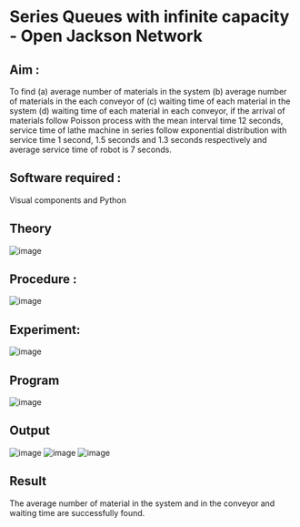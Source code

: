 # Series Queues with infinite capacity - Open Jackson Network

## Aim :
To find (a) average number of materials in the system (b) average number of materials in the each conveyor of (c) waiting time of each material in the system (d) waiting time of each material in each conveyor, if the arrival  of materials follow Poisson process with the mean interval time 12 seconds, service time of  lathe machine in series follow exponential distribution  with service time  1 second, 1.5 seconds and 1.3 seconds respectively and average service time of robot is 7 seconds.

## Software required :
Visual components and Python

## Theory

![image](https://user-images.githubusercontent.com/103921593/203239736-7b81f599-71a8-4ae7-b63e-5d98acd9ea54.png)


## Procedure :

![image](https://user-images.githubusercontent.com/103921593/203239789-bc870dce-6727-487b-a0e2-4fc3f5114889.png)


## Experiment:
![image](https://github.com/PREETHI3312/Open-Jacson-Networks/assets/151625222/592b2c63-3974-40e4-ac25-3580dbb30183)



## Program
![image](https://github.com/PREETHI3312/Open-Jacson-Networks/assets/151625222/46f7e29f-9b7e-49b7-8469-c2f4e5832ed4)






## Output
![image](https://github.com/PREETHI3312/Open-Jacson-Networks/assets/151625222/87e685bb-0713-4453-ad30-82a45129a9e4)
![image](https://github.com/PREETHI3312/Open-Jacson-Networks/assets/151625222/17e9e1d7-217c-4679-bc20-f4be4110f0a4)
![image](https://github.com/PREETHI3312/Open-Jacson-Networks/assets/151625222/b7bc0469-d409-449f-9f94-b4dc4edd1c6c)




## Result
The average number of material in the system and in the conveyor and waiting time are successfully found.
